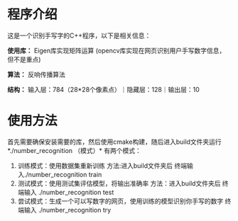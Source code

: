 # 程序介绍
这是一个识别手写字的C++程序，以下是相关信息：

**使用库：** Eigen库实现矩阵运算 (opencv库实现在网页识别用户手写数字信息，但不是重点)

**算法：** 反响传播算法

**结构：** 输入层：784（28*28个像素点）｜隐藏层：128｜输出层：10

# 使用方法
首先需要确保安装需要的库，然后使用cmake构建，随后进入build文件夹运行*./number_recognition （模式）*
有两个模式：
1. 训练模式：使用数据集重新训练 方法:进入build文件夹后 终端输入./number_recognition train
2. 测试模式：使用测试集评估模型，将输出准确率 方法：进入build文件夹后 终端输入 ./number_recognition test
3. 尝试模式：生成一个可以写数字的网页，使用训练的模型识别你手写的数字 终端输入 ./number_recognition try

